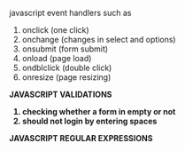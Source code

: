 javascript event handlers such as <br>
1. onclick (one click)
2. onchange (changes in select and options)
3. onsubmit (form submit)
4. onload (page load)
5. ondblclick (double click)
6. onresize (page resizing)

<strong> JAVASCRIPT VALIDATIONS <strong>
1. checking whether a form in empty or not
2. should not login by entering spaces

<strong> JAVASCRIPT REGULAR EXPRESSIONS <strong>
